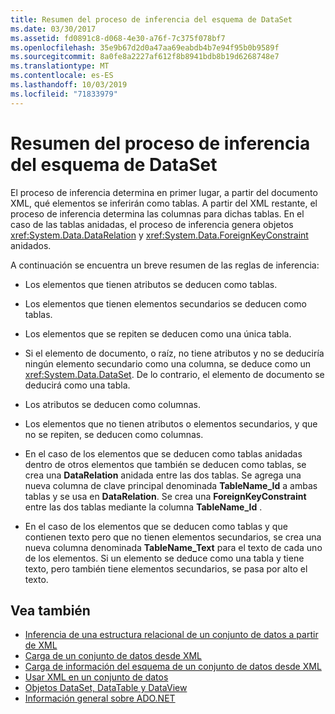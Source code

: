 ```yaml
---
title: Resumen del proceso de inferencia del esquema de DataSet
ms.date: 03/30/2017
ms.assetid: fd0891c8-d068-4e30-a76f-7c375f078bf7
ms.openlocfilehash: 35e9b67d2d0a47aa69eabdb4b7e94f95b0b9589f
ms.sourcegitcommit: 8a0fe8a2227af612f8b8941bdb8b19d6268748e7
ms.translationtype: MT
ms.contentlocale: es-ES
ms.lasthandoff: 10/03/2019
ms.locfileid: "71833979"
---
```

# <a name="summary-of-the-dataset-schema-inference-process"></a>Resumen del proceso de inferencia del esquema de DataSet
El proceso de inferencia determina en primer lugar, a partir del documento XML, qué elementos se inferirán como tablas. A partir del XML restante, el proceso de inferencia determina las columnas para dichas tablas. En el caso de las tablas anidadas, el proceso de inferencia genera objetos <xref:System.Data.DataRelation> y <xref:System.Data.ForeignKeyConstraint> anidados.  
  
 A continuación se encuentra un breve resumen de las reglas de inferencia:  
  
- Los elementos que tienen atributos se deducen como tablas.  
  
- Los elementos que tienen elementos secundarios se deducen como tablas.  
  
- Los elementos que se repiten se deducen como una única tabla.  
  
- Si el elemento de documento, o raíz, no tiene atributos y no se deduciría ningún elemento secundario como una columna, se deduce como un <xref:System.Data.DataSet>. De lo contrario, el elemento de documento se deducirá como una tabla.  
  
- Los atributos se deducen como columnas.  
  
- Los elementos que no tienen atributos o elementos secundarios, y que no se repiten, se deducen como columnas.  
  
- En el caso de los elementos que se deducen como tablas anidadas dentro de otros elementos que también se deducen como tablas, se crea una **DataRelation** anidada entre las dos tablas. Se agrega una nueva columna de clave principal denominada **TableName_Id** a ambas tablas y se usa en **DataRelation**. Se crea una **ForeignKeyConstraint** entre las dos tablas mediante la columna **TableName_Id** .  
  
- En el caso de los elementos que se deducen como tablas y que contienen texto pero que no tienen elementos secundarios, se crea una nueva columna denominada **TableName_Text** para el texto de cada uno de los elementos. Si un elemento se deduce como una tabla y tiene texto, pero también tiene elementos secundarios, se pasa por alto el texto.  
  
## <a name="see-also"></a>Vea también

- [Inferencia de una estructura relacional de un conjunto de datos a partir de XML](inferring-dataset-relational-structure-from-xml.md)
- [Carga de un conjunto de datos desde XML](loading-a-dataset-from-xml.md)
- [Carga de información del esquema de un conjunto de datos desde XML](loading-dataset-schema-information-from-xml.md)
- [Usar XML en un conjunto de datos](using-xml-in-a-dataset.md)
- [Objetos DataSet, DataTable y DataView](index.md)
- [Información general sobre ADO.NET](../ado-net-overview.md)

